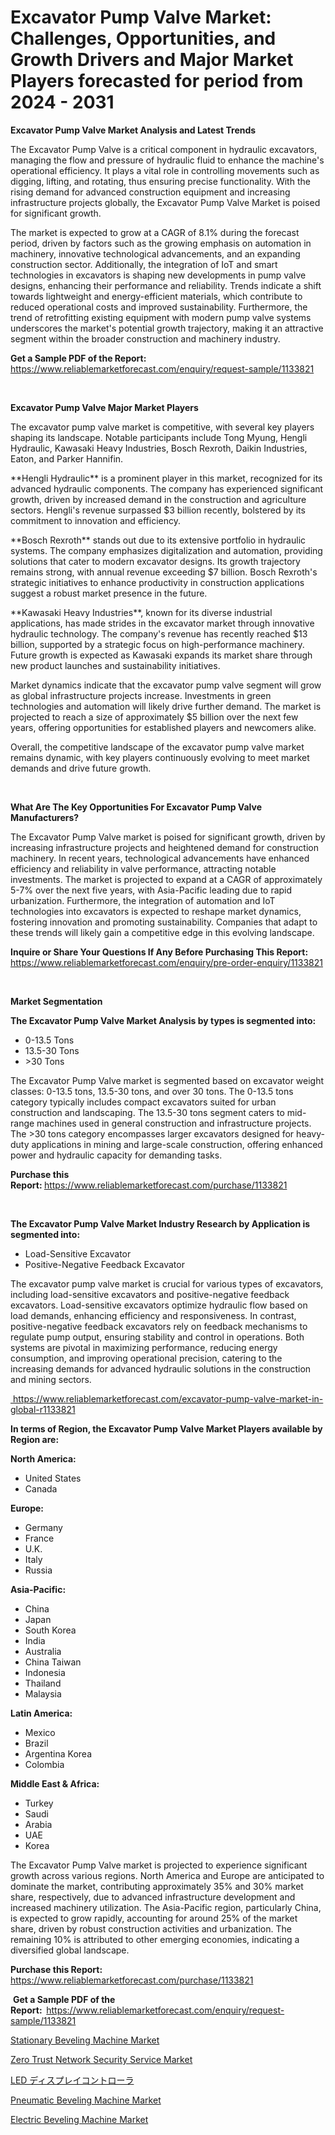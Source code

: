 <p><h1>Excavator Pump Valve Market: Challenges, Opportunities, and Growth Drivers and Major Market Players forecasted for period from 2024 - 2031</h1></p><p><strong>Excavator Pump Valve Market Analysis and Latest Trends</strong></p>
<p><p>The Excavator Pump Valve is a critical component in hydraulic excavators, managing the flow and pressure of hydraulic fluid to enhance the machine's operational efficiency. It plays a vital role in controlling movements such as digging, lifting, and rotating, thus ensuring precise functionality. With the rising demand for advanced construction equipment and increasing infrastructure projects globally, the Excavator Pump Valve Market is poised for significant growth.</p><p>The market is expected to grow at a CAGR of 8.1% during the forecast period, driven by factors such as the growing emphasis on automation in machinery, innovative technological advancements, and an expanding construction sector. Additionally, the integration of IoT and smart technologies in excavators is shaping new developments in pump valve designs, enhancing their performance and reliability. Trends indicate a shift towards lightweight and energy-efficient materials, which contribute to reduced operational costs and improved sustainability. Furthermore, the trend of retrofitting existing equipment with modern pump valve systems underscores the market's potential growth trajectory, making it an attractive segment within the broader construction and machinery industry.</p></p>
<p><strong>Get a Sample PDF of the Report:&nbsp;</strong> <a href="https://www.reliablemarketforecast.com/enquiry/request-sample/1133821?utm_campaign=1082&utm_medium=2&utm_source=Github&utm_content=ia&utm_term=18122024&utm_id=excavator-pump-valve">https://www.reliablemarketforecast.com/enquiry/request-sample/1133821</a></p>
<p>&nbsp;</p>
<p><strong>Excavator Pump Valve Major Market Players</strong></p>
<p><p>The excavator pump valve market is competitive, with several key players shaping its landscape. Notable participants include Tong Myung, Hengli Hydraulic, Kawasaki Heavy Industries, Bosch Rexroth, Daikin Industries, Eaton, and Parker Hannifin. </p><p>**Hengli Hydraulic** is a prominent player in this market, recognized for its advanced hydraulic components. The company has experienced significant growth, driven by increased demand in the construction and agriculture sectors. Hengli's revenue surpassed $3 billion recently, bolstered by its commitment to innovation and efficiency.</p><p>**Bosch Rexroth** stands out due to its extensive portfolio in hydraulic systems. The company emphasizes digitalization and automation, providing solutions that cater to modern excavator designs. Its growth trajectory remains strong, with annual revenue exceeding $7 billion. Bosch Rexroth's strategic initiatives to enhance productivity in construction applications suggest a robust market presence in the future.</p><p>**Kawasaki Heavy Industries**, known for its diverse industrial applications, has made strides in the excavator market through innovative hydraulic technology. The company's revenue has recently reached $13 billion, supported by a strategic focus on high-performance machinery. Future growth is expected as Kawasaki expands its market share through new product launches and sustainability initiatives.</p><p>Market dynamics indicate that the excavator pump valve segment will grow as global infrastructure projects increase. Investments in green technologies and automation will likely drive further demand. The market is projected to reach a size of approximately $5 billion over the next few years, offering opportunities for established players and newcomers alike.</p><p>Overall, the competitive landscape of the excavator pump valve market remains dynamic, with key players continuously evolving to meet market demands and drive future growth.</p></p>
<p>&nbsp;</p>
<p><strong>What Are The Key Opportunities For Excavator Pump Valve Manufacturers?</strong></p>
<p><p>The Excavator Pump Valve market is poised for significant growth, driven by increasing infrastructure projects and heightened demand for construction machinery. In recent years, technological advancements have enhanced efficiency and reliability in valve performance, attracting notable investments. The market is projected to expand at a CAGR of approximately 5-7% over the next five years, with Asia-Pacific leading due to rapid urbanization. Furthermore, the integration of automation and IoT technologies into excavators is expected to reshape market dynamics, fostering innovation and promoting sustainability. Companies that adapt to these trends will likely gain a competitive edge in this evolving landscape.</p></p>
<p><strong>Inquire or Share Your Questions If Any Before Purchasing This Report:</strong> <a href="https://www.reliablemarketforecast.com/enquiry/pre-order-enquiry/1133821?utm_campaign=1082&utm_medium=2&utm_source=Github&utm_content=ia&utm_term=18122024&utm_id=excavator-pump-valve">https://www.reliablemarketforecast.com/enquiry/pre-order-enquiry/1133821</a></p>
<p>&nbsp;</p>
<p><strong>Market Segmentation</strong></p>
<p><strong>The Excavator Pump Valve Market Analysis by types is segmented into:</strong></p>
<p><ul><li>0-13.5 Tons</li><li>13.5-30 Tons</li><li>>30 Tons</li></ul></p>
<p><p>The Excavator Pump Valve market is segmented based on excavator weight classes: 0-13.5 tons, 13.5-30 tons, and over 30 tons. The 0-13.5 tons category typically includes compact excavators suited for urban construction and landscaping. The 13.5-30 tons segment caters to mid-range machines used in general construction and infrastructure projects. The >30 tons category encompasses larger excavators designed for heavy-duty applications in mining and large-scale construction, offering enhanced power and hydraulic capacity for demanding tasks.</p></p>
<p><strong>Purchase this Report:&nbsp;</strong><a href="https://www.reliablemarketforecast.com/purchase/1133821?utm_campaign=1082&utm_medium=2&utm_source=Github&utm_content=ia&utm_term=18122024&utm_id=excavator-pump-valve">https://www.reliablemarketforecast.com/purchase/1133821</a></p>
<p>&nbsp;</p>
<p><strong>The Excavator Pump Valve Market Industry Research by Application is segmented into:</strong></p>
<p><ul><li>Load-Sensitive Excavator</li><li>Positive-Negative Feedback Excavator</li></ul></p>
<p><p>The excavator pump valve market is crucial for various types of excavators, including load-sensitive excavators and positive-negative feedback excavators. Load-sensitive excavators optimize hydraulic flow based on load demands, enhancing efficiency and responsiveness. In contrast, positive-negative feedback excavators rely on feedback mechanisms to regulate pump output, ensuring stability and control in operations. Both systems are pivotal in maximizing performance, reducing energy consumption, and improving operational precision, catering to the increasing demands for advanced hydraulic solutions in the construction and mining sectors.</p></p>
<p><a href="https://www.reliablemarketforecast.com/excavator-pump-valve-market-in-global-r1133821?utm_campaign=1082&utm_medium=2&utm_source=Github&utm_content=ia&utm_term=18122024&utm_id=excavator-pump-valve">&nbsp;https://www.reliablemarketforecast.com/excavator-pump-valve-market-in-global-r1133821</a></p>
<p><strong>In terms of Region, the Excavator Pump Valve Market Players available by Region are:</strong></p>
<p>
    <p> <strong> North America: </strong>
        <ul>
            <li>United States</li>
            <li>Canada</li>
        </ul>
        </p> 
    <p> <strong> Europe: </strong>
        <ul>
            <li>Germany</li>
            <li>France</li>
            <li>U.K.</li>
            <li>Italy</li>
            <li>Russia</li>
        </ul>
        </p> 
    <p> <strong> Asia-Pacific: </strong>
        <ul>
            <li>China</li>
            <li>Japan</li>
            <li>South Korea</li>
            <li>India</li>
            <li>Australia</li>
            <li>China Taiwan</li>
            <li>Indonesia</li>
            <li>Thailand</li>
            <li>Malaysia</li>
        </ul>
        </p> 
    <p> <strong> Latin America: </strong>
        <ul>
            <li>Mexico</li>
            <li>Brazil</li>
            <li>Argentina Korea</li>
            <li>Colombia</li>
        </ul>
        </p> 
    <p> <strong> Middle East & Africa: </strong>
        <ul>
            <li>Turkey</li>
            <li>Saudi</li>
            <li>Arabia</li>
            <li>UAE</li>
            <li>Korea</li>
        </ul>
    </p>
    </p>
<p><p>The Excavator Pump Valve market is projected to experience significant growth across various regions. North America and Europe are anticipated to dominate the market, contributing approximately 35% and 30% market share, respectively, due to advanced infrastructure development and increased machinery utilization. The Asia-Pacific region, particularly China, is expected to grow rapidly, accounting for around 25% of the market share, driven by robust construction activities and urbanization. The remaining 10% is attributed to other emerging economies, indicating a diversified global landscape.</p></p>
<p><strong>Purchase this Report: </strong><a href="https://www.reliablemarketforecast.com/purchase/1133821?utm_campaign=1082&utm_medium=2&utm_source=Github&utm_content=ia&utm_term=18122024&utm_id=excavator-pump-valve">https://www.reliablemarketforecast.com/purchase/1133821</a></p>
<p>&nbsp;<strong>Get a Sample PDF of the Report:&nbsp;&nbsp;</strong><a href="https://www.reliablemarketforecast.com/enquiry/request-sample/1133821?utm_campaign=1082&utm_medium=2&utm_source=Github&utm_content=ia&utm_term=18122024&utm_id=excavator-pump-valve">https://www.reliablemarketforecast.com/enquiry/request-sample/1133821</a></p>
<p><strong></strong></p>
<p><p><a href="https://www.linkedin.com/pulse/stationary-beveling-machine-market-velocity-125-cagr-trajectory-fdi8f?utm_campaign=1082&utm_medium=2&utm_source=Github&utm_content=ia&utm_term=18122024&utm_id=excavator-pump-valve">Stationary Beveling Machine Market</a></p><p><a href="https://github.com/NorbertYates/Market-Research-Report-List-7/blob/main/zero-trust-network-security-service-market.md?utm_campaign=1082&utm_medium=2&utm_source=Github&utm_content=ia&utm_term=18122024&utm_id=excavator-pump-valve">Zero Trust Network Security Service Market</a></p><p><a href="https://github.com/lababdou/Market-Research-Report-List-6/blob/main/760006328169.md?utm_campaign=1082&utm_medium=2&utm_source=Github&utm_content=ia&utm_term=18122024&utm_id=excavator-pump-valve">LED ディスプレイコントローラ</a></p><p><a href="https://www.linkedin.com/pulse/pneumatic-beveling-machine-marketanticipated-grow-predicted-kysof?utm_campaign=1082&utm_medium=2&utm_source=Github&utm_content=ia&utm_term=18122024&utm_id=excavator-pump-valve">Pneumatic Beveling Machine Market</a></p><p><a href="https://www.linkedin.com/pulse/electric-beveling-machine-market-research-future-outlook-m6z0f?utm_campaign=1082&utm_medium=2&utm_source=Github&utm_content=ia&utm_term=18122024&utm_id=excavator-pump-valve">Electric Beveling Machine Market</a></p></p>